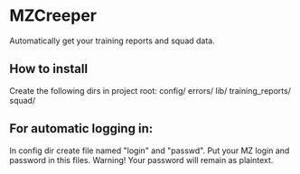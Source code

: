 MZCreeper
=========
Automatically get your training reports and squad data.

How to install
--------------
Create the following dirs in project root:
config/
errors/
lib/
training_reports/
squad/

For automatic logging in:
-------------------------
In config dir create file named "login" and "passwd". Put your MZ login and password in this files.
Warning! Your password will remain as plaintext.


